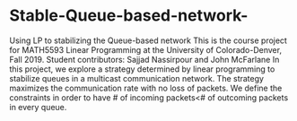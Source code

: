 # Stable-Queue-based-network-
Using LP to stabilizing the Queue-based network 
This is the course project for MATH5593 Linear Programming at the University of Colorado-Denver, Fall 2019. 
Student contributors: Sajjad Nassirpour and John McFarlane
In this project, we explore a strategy determined by linear programming to stabilize queues in a multicast communication network. The strategy maximizes the communication rate with no loss of packets. We define the constraints in order to have # of incoming packets<# of outcoming packets in every queue.
